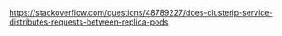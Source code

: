 https://stackoverflow.com/questions/48789227/does-clusterip-service-distributes-requests-between-replica-pods
